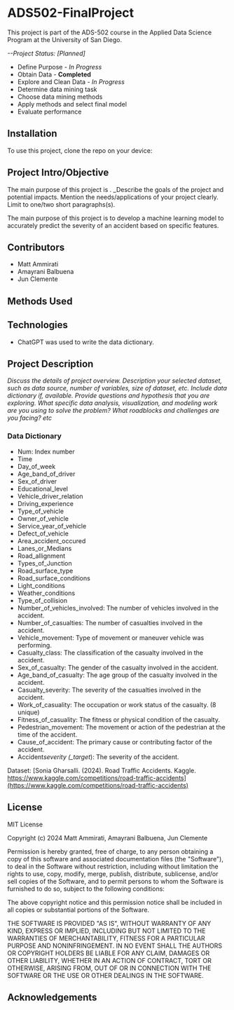 # ADS502-FinalProject

This project is part of the ADS-502 course in the Applied Data Science Program at the University of San Diego.

_--Project Status: [Planned]_

- Define Purpose - _In Progress_
- Obtain Data - **Completed**
- Explore and Clean Data - _In Progress_
- Determine data mining task
- Choose data mining methods
- Apply methods and select final model
- Evaluate performance

## Installation

To use this project, clone the repo on your device:
<steps to clone repo>

## Project Intro/Objective

The main purpose of this project is _<enter reason>_. \_Describe the goals of the project
and potential impacts. Mention the needs/applications of your project clearly.
Limit to one/two short paragraphs(s).

The main purpose of this project is to develop a machine learning model to accurately predict the severity of an accident based on specific features.

## Contributors

- Matt Ammirati
- Amayrani Balbuena
- Jun Clemente

## Methods Used

## Technologies

- ChatGPT was used to write the data dictionary.

## Project Description

_Discuss the details of project overview. Description your selected dataset, such as data source, number of variables, size of dataset, etc. Include data dictionary if, available. Provide questions and hypothesis that you are exploring. What specific data analysis, visualization, and modeling work are you using to solve the problem? What roadblocks and challenges are you facing? etc_

### Data Dictionary

- Num: Index number
- Time
- Day_of_week
- Age_band_of_driver
- Sex_of_driver
- Educational_level
- Vehicle_driver_relation
- Driving_experience
- Type_of_vehicle
- Owner_of_vehicle
- Service_year_of_vehicle
- Defect_of_vehicle
- Area_accident_occured
- Lanes_or_Medians
- Road_allignment
- Types_of_Junction
- Road_surface_type
- Road_surface_conditions
- Light_conditions
- Weather_conditions
- Type_of_collision
- Number_of_vehicles_involved: The number of vehicles involved in the accident.
- Number_of_casualties: The number of casualties involved in the accident.
- Vehicle_movement: Type of movement or maneuver vehicle was performing.
- Casualty_class: The classification of the casualty involved in the accident.
- Sex_of_casualty: The gender of the casualty involved in the accident.
- Age_band_of_casualty: The age group of the casualty involved in the accident.
- Casualty_severity: The severity of the casualties involved in the accident.
- Work_of_casuality: The occupation or work status of the casualty. (8 unique)
- Fitness_of_casuality: The fitness or physical condition of the casualty.
- Pedestrian_movement: The movement or action of the pedestrian at the time of the accident.
- Cause_of_accident: The primary cause or contributing factor of the accident.
- Accident*severity (\_target*): The severity of the accident.

Dataset: [Sonia Gharsalli. (2024). Road Traffic Accidents. Kaggle. https://www.kaggle.com/competitions/road-traffic-accidents](https://www.kaggle.com/competitions/road-traffic-accidents)

## License

MIT License

Copyright (c) 2024 Matt Ammirati, Amayrani Balbuena, Jun Clemente

Permission is hereby granted, free of charge, to any person obtaining a copy
of this software and associated documentation files (the "Software"), to deal
in the Software without restriction, including without limitation the rights
to use, copy, modify, merge, publish, distribute, sublicense, and/or sell
copies of the Software, and to permit persons to whom the Software is
furnished to do so, subject to the following conditions:

The above copyright notice and this permission notice shall be included in all
copies or substantial portions of the Software.

THE SOFTWARE IS PROVIDED "AS IS", WITHOUT WARRANTY OF ANY KIND, EXPRESS OR
IMPLIED, INCLUDING BUT NOT LIMITED TO THE WARRANTIES OF MERCHANTABILITY,
FITNESS FOR A PARTICULAR PURPOSE AND NONINFRINGEMENT. IN NO EVENT SHALL THE
AUTHORS OR COPYRIGHT HOLDERS BE LIABLE FOR ANY CLAIM, DAMAGES OR OTHER
LIABILITY, WHETHER IN AN ACTION OF CONTRACT, TORT OR OTHERWISE, ARISING FROM,
OUT OF OR IN CONNECTION WITH THE SOFTWARE OR THE USE OR OTHER DEALINGS IN THE
SOFTWARE.

## Acknowledgements
